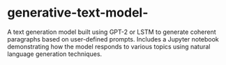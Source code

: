 # generative-text-model-
A text generation model built using GPT-2 or LSTM to generate coherent paragraphs based on user-defined prompts. Includes a Jupyter notebook demonstrating how the model responds to various topics using natural language generation techniques.
